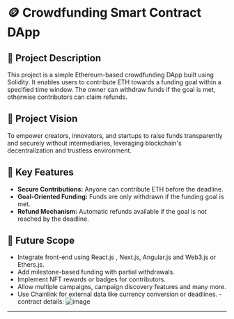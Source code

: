 # 🪙 Crowdfunding Smart Contract DApp

## 📘 Project Description 
This project is a simple Ethereum-based crowdfunding DApp built using Solidity. It enables users to contribute ETH towards a funding goal within a specified time window. The owner can withdraw funds if the goal is met, otherwise contributors can claim refunds.

## 🎯 Project Vision ##
To empower creators, innovators, and startups to raise funds transparently and securely without intermediaries, leveraging blockchain's decentralization and trustless environment.

## 🌟 Key Features 
- **Secure Contributions:** Anyone can contribute ETH before the deadline.
- **Goal-Oriented Funding:** Funds are only withdrawn if the funding goal is met.
- **Refund Mechanism:** Automatic refunds available if the goal is not reached by the deadline.

## 🔮 Future Scope
- Integrate front-end using React.js , Next.js, Angular.js and Web3.js or Ethers.js.
- Add milestone-based funding with partial withdrawals.
- Implement NFT rewards or badges for contributors.
- Allow multiple campaigns, campaign discovery features and many more.
- Use Chainlink for external data like currency conversion or deadlines.
-contract details:
![image](https://github.com/user-attachments/assets/158eb1a1-16ad-4498-8873-2c4cb6adfe69)

---

